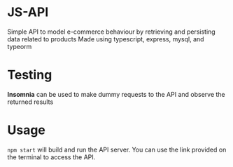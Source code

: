 # JS-API
 Simple API to model e-commerce behaviour by retrieving and persisting data related to products
 Made using typescript, express, mysql, and typeorm


# Testing

**Insomnia** can be used to make dummy requests to the API and observe the returned results

# Usage
``` npm start ``` will build and run the API server. You can use the link provided on the terminal to access the API.